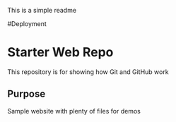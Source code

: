 This is a simple readme

#Deployment

# Starter Web Repo

This repository is for showing how Git and GitHub work

## Purpose

Sample website with plenty of files for demos
